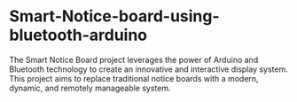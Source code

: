 # Smart-Notice-board-using-bluetooth-arduino
The Smart Notice Board project leverages the power of Arduino and Bluetooth technology to create an innovative and interactive display system. This project aims to replace traditional notice boards with a modern, dynamic, and remotely manageable system.
